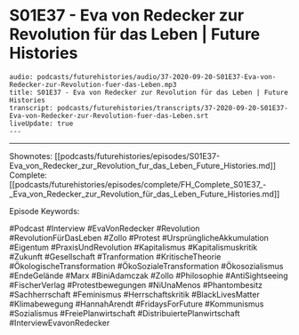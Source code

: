 # S01E37 - Eva von Redecker zur Revolution für das Leben | Future Histories

```audio-note
audio: podcasts/futurehistories/audio/37-2020-09-20-S01E37-Eva-von-Redecker-zur-Revolution-fuer-das-Leben.mp3
title: S01E37 - Eva von Redecker zur Revolution für das Leben | Future Histories
transcript: podcasts/futurehistories/transcripts/37-2020-09-20-S01E37-Eva-von-Redecker-zur-Revolution-fuer-das-Leben.srt
liveUpdate: true
---

```
---

Shownotes: [[podcasts/futurehistories/episodes/S01E37-Eva_von_Redecker_zur_Revolution_fur_das_Leben_Future_Histories.md]]
Complete: [[podcasts/futurehistories/episodes/complete/FH_Complete_S01E37_-_Eva_von_Redecker_zur_Revolution_für_das_Leben_Future_Histories.md]]


Episode Keywords:

#Podcast #Interview #EvaVonRedecker #Revolution #RevolutionFürDasLeben #Zollo #Protest #UrsprünglicheAkkumulation #Eigentum #PraxisUndRevolution #Kapitalismus #Kapitalismuskritik #Zukunft #Gesellschaft #Tranformation #KritischeTheorie #ÖkologischeTransformation #ÖkoSozialeTransformation #Ökosozialismus #EndeGelände #Marx #BiniAdamczak #Zollo #Philosophie #AntiSightseeing #FischerVerlag #Protestbewegungen #NiUnaMenos #Phantombesitz #Sachherrschaft #Feminismus #Herrschaftskritik #BlackLivesMatter #Klimabewegung #HannahArendt #FridaysForFuture #Kommunismus #Sozialismus #FreiePlanwirtschaft #DistribuiertePlanwirtschaft #InterviewEvavonRedecker
